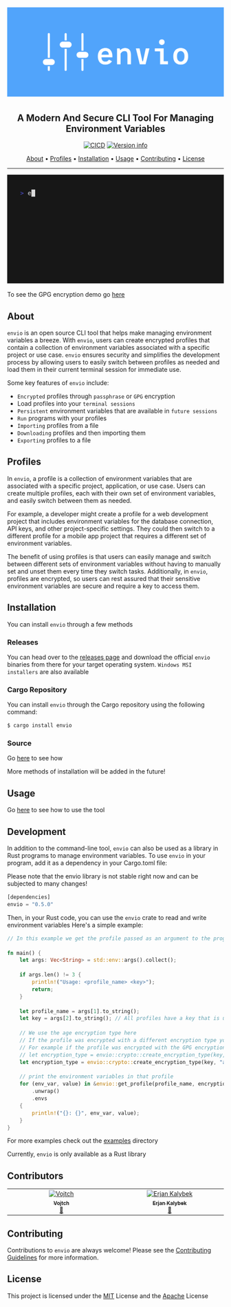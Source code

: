 <h1 align="center">
<img src="assets/logo/cover.png" alt="envio Logo" width="600">
</h1>

<div align="center">
<h2 align="center">A Modern And Secure CLI Tool For Managing Environment Variables</h2>

[![CICD](https://github.com/humblepenguinn/envio/actions/workflows/CICD.yml/badge.svg)](https://github.com/humblepenguinn/envio/workflows/CICD.yml)
[![Version info](https://img.shields.io/crates/v/envio.svg)](https://crates.io/crates/envio)

</div>

<p align="center">
  <a href="#about">About</a> •
  <a href="#profiles">Profiles</a> •
  <a href="#installation">Installation</a> •
  <a href="#usage">Usage</a> •
  <a href="#contributing">Contributing</a> •
  <a href="#license">License</a>
</p>

---

<img alt="Demo" src="assets/envio-passphrase-final.gif" width="600" />

To see the GPG encryption demo go [here](assets/envio-gpg-final.gif)
## About

`envio` is an open source CLI tool that helps make managing environment variables a breeze. With `envio`, users can create encrypted profiles that contain a collection of environment variables associated with a specific project or use case. `envio` ensures security and simplifies the development process by allowing users to easily switch between profiles as needed and load them in their current terminal session for immediate use.

Some key features of `envio` include:

- `Encrypted` profiles through `passphrase` or `GPG` encryption
- Load profiles into your `terminal sessions`
- `Persistent` environment variables that are available in `future sessions`
- `Run` programs with your profiles
- `Importing` profiles from a file
- `Downloading` profiles and then importing them
- `Exporting` profiles to a file

## Profiles

In `envio`, a profile is a collection of environment variables that are associated with a specific project, application, or use case. Users can create multiple profiles, each with their own set of environment variables, and easily switch between them as needed.

For example, a developer might create a profile for a web development project that includes environment variables for the database connection, API keys, and other project-specific settings. They could then switch to a different profile for a mobile app project that requires a different set of environment variables.

The benefit of using profiles is that users can easily manage and switch between different sets of environment variables without having to manually set and unset them every time they switch tasks. Additionally, in `envio`, profiles are encrypted, so users can rest assured that their sensitive environment variables are secure and require a key to access them.

## Installation

You can install `envio` through a few methods

### Releases

You can head over to the [releases page](https://github.com/humblepenguinn/envio/releases/latest) and download the official `envio` binaries from there for your target operating system. `Windows MSI installers` are also available

### Cargo Repository

You can install `envio` through the Cargo repository using the following command:

```sh
$ cargo install envio
```

### Source

Go [here](./docs/build_from_source.md) to see how

More methods of installation will be added in the future!

## Usage

Go [here](./docs/usage.md) to see how to use the tool

## Development

In addition to the command-line tool, `envio` can also be used as a library in Rust programs to manage environment variables. To use `envio` in your program, add it as a dependency in your Cargo.toml file:

Please note that the envio library is not stable right now and can be subjected to many changes!

```rust
[dependencies]
envio = "0.5.0"
```

Then, in your Rust code, you can use the `envio` crate to read and write environment variables
Here's a simple example:

```rust
// In this example we get the profile passed as an argument to the program and then print the environment variables in that profile

fn main() {
    let args: Vec<String> = std::env::args().collect();

    if args.len() != 3 {
        println!("Usage: <profile_name> <key>");
        return;
    }

    let profile_name = args[1].to_string();
    let key = args[2].to_string(); // All profiles have a key that is used to encrypt the environment variables, this ensures that the environment variables are secure

    // We use the age encryption type here
    // If the profile was encrypted with a different encryption type you can use the encryption type that was used to encrypt the profile
    // For example if the profile was encrypted with the GPG encryption type you would use the following line instead:
    // let encryption_type = envio::crypto::create_encryption_type(key, "gpg"); -- Over here key would be the fingerprint of the GPG key used to encrypt the profile
    let encryption_type = envio::crypto::create_encryption_type(key, "age");

    // print the environment variables in that profile
    for (env_var, value) in &envio::get_profile(profile_name, encryption_type)
        .unwrap()
        .envs
    {
        println!("{}: {}", env_var, value);
    }
}
```

For more examples check out the [examples](./examples/) directory

Currently, `envio` is only available as a Rust library

## Contributors

<!-- ALL-CONTRIBUTORS-LIST:START - Do not remove or modify this section -->
<!-- prettier-ignore-start -->
<!-- markdownlint-disable -->
<table>
  <tbody>
    <tr>
      <td align="center" valign="top" width="14.28%"><a href="https://github.com/Vojtch159"><img src="https://avatars.githubusercontent.com/u/73985038?v=4?s=100" width="100px;" alt="Vojtch"/><br /><sub><b>Vojtch</b></sub></a><br /><a href="https://github.com/humblepenguinn/envio/commits?author=Vojtch159" title="Documentation">📖</a></td>
      <td align="center" valign="top" width="14.28%"><a href="https://github.com/erjanmx"><img src="https://avatars.githubusercontent.com/u/4899432?v=4?s=100" width="100px;" alt="Erjan Kalybek"/><br /><sub><b>Erjan Kalybek</b></sub></a><br /><a href="https://github.com/humblepenguinn/envio/commits?author=erjanmx" title="Documentation">📖</a></td>
    </tr>
  </tbody>
</table>

<!-- markdownlint-restore -->
<!-- prettier-ignore-end -->

<!-- ALL-CONTRIBUTORS-LIST:END -->
<!-- prettier-ignore-start -->
<!-- markdownlint-disable -->

<!-- markdownlint-restore -->
<!-- prettier-ignore-end -->

<!-- ALL-CONTRIBUTORS-LIST:END -->

## Contributing

Contributions to `envio` are always welcome! Please see the [Contributing Guidelines](CONTRIBUTING.md) for more information.

## License

This project is licensed under the [MIT](LICENSE-MIT) License and the [Apache](LICENSE-APACHE) License
